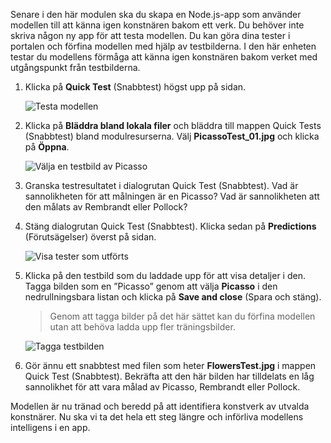 Senare i den här modulen ska du skapa en Node.js-app som använder modellen till att känna igen konstnären bakom ett verk. Du behöver inte skriva någon ny app för att testa modellen. Du kan göra dina tester i portalen och förfina modellen med hjälp av testbilderna. I den här enheten testar du modellens förmåga att känna igen konstnären bakom verket med utgångspunkt från testbilderna.

1. Klicka på **Quick Test** (Snabbtest) högst upp på sidan.

    ![Testa modellen](../media/4-portal-click-quick-test.png)

1. Klicka på **Bläddra bland lokala filer** och bläddra till mappen Quick Tests (Snabbtest) bland modulresurserna. Välj **PicassoTest_01.jpg** och klicka på **Öppna**.

    ![Välja en testbild av Picasso](../media/4-portal-select-test-01.png)

1. Granska testresultatet i dialogrutan Quick Test (Snabbtest). Vad är sannolikheten för att målningen är en Picasso? Vad är sannolikheten att den målats av Rembrandt eller Pollock?

1. Stäng dialogrutan Quick Test (Snabbtest). Klicka sedan på **Predictions** (Förutsägelser) överst på sidan.

    ![Visa tester som utförts](../media/4-portal-select-predictions.png)

1. Klicka på den testbild som du laddade upp för att visa detaljer i den. Tagga bilden som en ”Picasso” genom att välja **Picasso** i den nedrullningsbara listan och klicka på **Save and close** (Spara och stäng).

    > Genom att tagga bilder på det här sättet kan du förfina modellen utan att behöva ladda upp fler träningsbilder.

    ![Tagga testbilden](../media/4-tag-test-image.png)

1. Gör ännu ett snabbtest med filen som heter **FlowersTest.jpg** i mappen Quick Test (Snabbtest). Bekräfta att den här bilden har tilldelats en låg sannolikhet för att vara målad av Picasso, Rembrandt eller Pollock.

Modellen är nu tränad och beredd på att identifiera konstverk av utvalda konstnärer. Nu ska vi ta det hela ett steg längre och införliva modellens intelligens i en app.